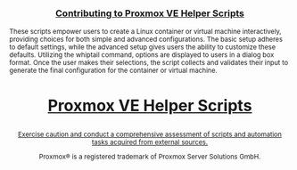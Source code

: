 <h3><p align="center"><a href="https://github.com/nicedevil007/Proxmox/blob/main/.github/CONTRIBUTING.md">Contributing to Proxmox VE Helper Scripts</a></p></h3>

<sub>These scripts empower users to create a Linux container or virtual machine interactively, providing choices for both simple and advanced configurations. The basic setup adheres to default settings, while the advanced setup gives users the ability to customize these defaults. Utilizing the whiptail command, options are displayed to users in a dialog box format. Once the user makes their selections, the script collects and validates their input to generate the final configuration for the container or virtual machine.</sub>

<h1><p align="center"><a href="https://tteck.github.io/Proxmox/">Proxmox VE Helper Scripts</a></p></h1>
<sub><p align="center"><a href="https://github.com/nicedevil007/Proxmox/blob/main/CODE-AUDIT.md">Exercise caution and conduct a comprehensive assessment of scripts and automation tasks acquired from external sources.</a></p></sub>
<sub><div align="center"> Proxmox® is a registered trademark of Proxmox Server Solutions GmbH. </div></sub>
